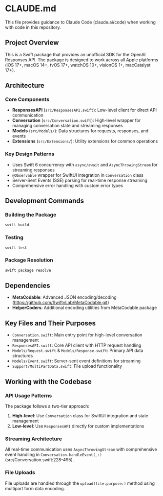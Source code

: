 # CLAUDE.md

This file provides guidance to Claude Code (claude.ai/code) when working with code in this repository.

## Project Overview

This is a Swift package that provides an unofficial SDK for the OpenAI Responses API. The package is designed to work across all Apple platforms (iOS 17+, macOS 14+, tvOS 17+, watchOS 10+, visionOS 1+, macCatalyst 17+).

## Architecture

### Core Components

- **ResponsesAPI** (`src/ResponsesAPI.swift`): Low-level client for direct API communication
- **Conversation** (`src/Conversation.swift`): High-level wrapper for managing conversation state and streaming responses
- **Models** (`src/Models/`): Data structures for requests, responses, and events
- **Extensions** (`src/Extensions/`): Utility extensions for common operations

### Key Design Patterns

- Uses Swift 6 concurrency with `async/await` and `AsyncThrowingStream` for streaming responses
- `@Observable` wrapper for SwiftUI integration in `Conversation` class
- Server-Sent Events (SSE) parsing for real-time response streaming
- Comprehensive error handling with custom error types

## Development Commands

### Building the Package
```bash
swift build
```

### Testing
```bash
swift test
```

### Package Resolution
```bash
swift package resolve
```

## Dependencies

- **MetaCodable**: Advanced JSON encoding/decoding (https://github.com/SwiftyLab/MetaCodable.git)
- **HelperCoders**: Additional encoding utilities from MetaCodable package

## Key Files and Their Purposes

- `Conversation.swift`: Main entry point for high-level conversation management
- `ResponsesAPI.swift`: Core API client with HTTP request handling
- `Models/Request.swift` & `Models/Response.swift`: Primary API data structures
- `Models/Event.swift`: Server-sent event definitions for streaming
- `Support/MultiPartData.swift`: File upload functionality

## Working with the Codebase

### API Usage Patterns
The package follows a two-tier approach:
1. **High-level**: Use `Conversation` class for SwiftUI integration and state management
2. **Low-level**: Use `ResponsesAPI` directly for custom implementations

### Streaming Architecture
All real-time communication uses `AsyncThrowingStream` with comprehensive event handling in `Conversation.handleEvent(_:)` (src/Conversation.swift:228-495).

### File Uploads
File uploads are handled through the `upload(file:purpose:)` method using multipart form data encoding.